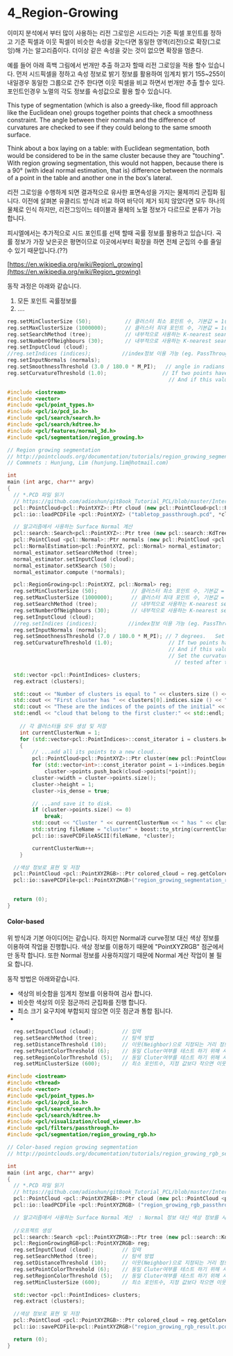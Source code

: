# 4\_Region-Growing

이미지 분석에서 부터 많이 사용하는 리전 그로잉은 시드라는 기준 픽셀 포인트를 정하고 기준 픽셀과 이웃 픽셀이 비슷한 속성을 갖는다면 동일한 영역\(리전\)으로 확장\(그로잉\)해 가는 알고리즘이다. 더이상 같은 속성을 갖는 것이 없으면 확장을 멈춘다. 

예를 들어 아래 흑백 그림에서 번개만 추출 하고자 할때 리전 그로잉을 적용 할수 있습니다. 먼저 시드픽셀을 정하고 속성 정보로 밝기 정보를 활용하여 임계치 밝기 155~255이내일경우 동일한 그룹으로 간주 한다면 이웃 픽셀을 비교 하면서 번개만 추출 할수 있다. 포인트인경우 노멀의 각도 정보를 속성값으로 활용 할수 있습니다. 



This type of segmentation \(which is also a greedy-like, flood fill approach like the Euclidean one\) groups together points that check a smoothness constraint. The angle between their normals and the difference of curvatures are checked to see if they could belong to the same smooth surface.

Think about a box laying on a table: with Euclidean segmentation, both would be considered to be in the same cluster because they are "touching". With region growing segmentation, this would not happen, because there is a 90° \(with ideal normal estimation, that is\) difference between the normals of a point in the table and another one in the box's lateral.

리전 그로잉을 수행하게 되면 결과적으로 유사한 표면속성을 가지는 물체끼리 군집화 됩니다. 이전에 살펴본 유클리드 방식과 비교 하여 바닥이 제거 되지 않았다면 모두 하나의 물체로 인식 하지만, 리전그잉이느 테이블과 물체의 노멀 정보가 다르므로 분류가 가능 합니다. 

피시엘에서는 추가적으로 시드 포인트를 선택 할때 곡률 정보를 활용하고 있습니다. 곡률 정보가 가장 낮은곳은 평면이므로 이곳에서부터 확장을 하면 전체 군집의 수를 줄일수 있기 때문입니다.\(??\) 

[https://en.wikipedia.org/wiki/Region\_growing](https://en.wikipedia.org/wiki/Region_growing)

동작 과정은 아래와 같습니다. 

1. 모든 포인트 곡률정보를 
2. ....





```cpp
reg.setMinClusterSize (50);           // 클러스터 최소 포인트 수, 기본값 = 1(모두 수행)
reg.setMaxClusterSize (1000000);      // 클러스터 최대 포인트 수, 기본값 = 1(모두 수행)
reg.setSearchMethod (tree);           // 내부적으로 사용하는 K-nearest search의 탐색 방법 지정 
reg.setNumberOfNeighbours (30);       // 내부적으로 사용하는 K-nearest search의 탐색 이웃 갯수 지정 
reg.setInputCloud (cloud);
//reg.setIndices (indices);          //index정보 이용 가능 (eg. PassThrough)
reg.setInputNormals (normals);
reg.setSmoothnessThreshold (3.0 / 180.0 * M_PI);   // angle in radians that will be used as the allowable range for the normals deviation
reg.setCurvatureThreshold (1.0);                  // If two points have a small normals deviation then the disparity between their curvatures is tested. 
                                                    // And if this value is less than curvature threshold then the algorithm will continue the growth of the cluster using new added point.

```



```cpp
#include <iostream>
#include <vector>
#include <pcl/point_types.h>
#include <pcl/io/pcd_io.h>
#include <pcl/search/search.h>
#include <pcl/search/kdtree.h>
#include <pcl/features/normal_3d.h>
#include <pcl/segmentation/region_growing.h>

// Region growing segmentation
// http://pointclouds.org/documentation/tutorials/region_growing_segmentation.php#region-growing-segmentation
// Commnets : Hunjung, Lim (hunjung.lim@hotmail.com)

int
main (int argc, char** argv)
{
  // *.PCD 파일 읽기 
  // https://github.com/adioshun/gitBook_Tutorial_PCL/blob/master/Intermediate/sample/RANSAC_plane_true.pcd
  pcl::PointCloud<pcl::PointXYZ>::Ptr cloud (new pcl::PointCloud<pcl::PointXYZ>);
  pcl::io::loadPCDFile <pcl::PointXYZ> ("tabletop_passthrough.pcd", *cloud);

  // 알고리즘에서 사용하는 Surface Normal 계산 
  pcl::search::Search<pcl::PointXYZ>::Ptr tree (new pcl::search::KdTree<pcl::PointXYZ>);
  pcl::PointCloud <pcl::Normal>::Ptr normals (new pcl::PointCloud <pcl::Normal>);
  pcl::NormalEstimation<pcl::PointXYZ, pcl::Normal> normal_estimator;
  normal_estimator.setSearchMethod (tree);
  normal_estimator.setInputCloud (cloud);
  normal_estimator.setKSearch (50);
  normal_estimator.compute (*normals);

  pcl::RegionGrowing<pcl::PointXYZ, pcl::Normal> reg;
  reg.setMinClusterSize (50);           // 클러스터 최소 포인트 수, 기본값 = 1(모두 수행)
  reg.setMaxClusterSize (1000000);      // 클러스터 최대 포인트 수, 기본값 = 1(모두 수행)
  reg.setSearchMethod (tree);           // 내부적으로 사용하는 K-nearest search의 탐색 방법 지정 
  reg.setNumberOfNeighbours (30);       // 내부적으로 사용하는 K-nearest search의 탐색 이웃 갯수 지정 
  reg.setInputCloud (cloud);
  //reg.setIndices (indices);          //index정보 이용 가능 (eg. PassThrough)
  reg.setInputNormals (normals);
  reg.setSmoothnessThreshold (7.0 / 180.0 * M_PI); // 7 degrees.   Set the angle in radians, it will be used as the allowable range for the normals deviation
  reg.setCurvatureThreshold (1.0);                  // If two points have a small normals deviation then the disparity between their curvatures is tested. 
                                                    // And if this value is less than curvature threshold then the algorithm will continue the growth of the cluster using new added point.
                                                    // Set the curvature threshold. The disparity between curvatures will be
	                                                  // tested after the normal deviation check has passed.

  std::vector <pcl::PointIndices> clusters;
  reg.extract (clusters);

  std::cout << "Number of clusters is equal to " << clusters.size () << std::endl;
  std::cout << "First cluster has " << clusters[0].indices.size () << " points." << std::endl;
  std::cout << "These are the indices of the points of the initial" <<
  std::endl << "cloud that belong to the first cluster:" << std::endl;
  
	// 각 클러스터들 모두 생성 및 저장  
	int currentClusterNum = 1;
	for (std::vector<pcl::PointIndices>::const_iterator i = clusters.begin(); i != clusters.end(); ++i)
	{
		// ...add all its points to a new cloud...
		pcl::PointCloud<pcl::PointXYZ>::Ptr cluster(new pcl::PointCloud<pcl::PointXYZ>);
		for (std::vector<int>::const_iterator point = i->indices.begin(); point != i->indices.end(); point++)
			cluster->points.push_back(cloud->points[*point]);
		cluster->width = cluster->points.size();
		cluster->height = 1;
		cluster->is_dense = true;

		// ...and save it to disk.
		if (cluster->points.size() <= 0)
			break;
		std::cout << "Cluster " << currentClusterNum << " has " << cluster->points.size() << " points." << std::endl;
		std::string fileName = "cluster" + boost::to_string(currentClusterNum) + ".pcd";
		pcl::io::savePCDFileASCII(fileName, *cluster);

		currentClusterNum++;
	}

  //색상 정보로 표현 및 저장 
  pcl::PointCloud <pcl::PointXYZRGB>::Ptr colored_cloud = reg.getColoredCloud ();
  pcl::io::savePCDFile<pcl::PointXYZRGB>("region_growing_segmentation_result.pcd", *colored_cloud);
  

  return (0);
}
```



#### Color-based

위 방식과 기본 아이디어는 같습니다. 하지만 Normal과 curve정보 대신 색상 정보를 이용하여 작업을 진행합니다. 색상 정보를 이용하기 때문에 "PointXYZRGB" 점군에서만 동작 합니다. 또한 Normal 정보를 사용하지않기 때문에 Normal 계산 작업이 불 필요 합니다. 

동작 방법은 아래와같습니다. 

* 색상의 비슷함을 임계치 정보를 이용하여 검사 합니다. 
* 비슷한 색상의 이웃 점군까리 군집화를 진행 합니다. 
* 최소 크기 요구치에 부합되지 않으면 이웃 점군과 통합 됩니다. 
* 
```cpp
  reg.setInputCloud (cloud);         // 입력 
  reg.setSearchMethod (tree);        // 탐색 방법 
  reg.setDistanceThreshold (10);     // 이웃(Neighbor)으로 지정되는 거리 정보  
  reg.setPointColorThreshold (6);    // 동일 Cluter여부를 테스트 하기 위해 사용 (cf. Just as angle threshold is used for testing points normals )
  reg.setRegionColorThreshold (5);   // 동일 Cluter여부를 테스트 하기 위해 사용, 통합(merging)단계에서 사용됨 
  reg.setMinClusterSize (600);       // 최소 포인트수, 지정 값보다 작으면 이웃 포인트와 통합 됨 
```

```cpp
#include <iostream>
#include <thread>
#include <vector>
#include <pcl/point_types.h>
#include <pcl/io/pcd_io.h>
#include <pcl/search/search.h>
#include <pcl/search/kdtree.h>
#include <pcl/visualization/cloud_viewer.h>
#include <pcl/filters/passthrough.h>
#include <pcl/segmentation/region_growing_rgb.h>

// Color-based region growing segmentation
// http://pointclouds.org/documentation/tutorials/region_growing_rgb_segmentation.php#region-growing-rgb-segmentation

int
main (int argc, char** argv)
{
  // *.PCD 파일 읽기 
  // https://github.com/adioshun/gitBook_Tutorial_PCL/blob/master/Intermediate/sample/region_growing_rgb_passthrough.pcd
  pcl::PointCloud <pcl::PointXYZRGB>::Ptr cloud (new pcl::PointCloud <pcl::PointXYZRGB>);
  pcl::io::loadPCDFile <pcl::PointXYZRGB> ("region_growing_rgb_passthrough.pcd", *cloud);

  // 알고리즘에서 사용하는 Surface Normal 계산  : Normal 정보 대신 색상 정보를 사용하므로 Normal 계산 작업이 불필요 함 
  
  //오프젝트 생성 
  pcl::search::Search <pcl::PointXYZRGB>::Ptr tree (new pcl::search::KdTree<pcl::PointXYZRGB>);
  pcl::RegionGrowingRGB<pcl::PointXYZRGB> reg;
  reg.setInputCloud (cloud);         // 입력 
  reg.setSearchMethod (tree);        // 탐색 방법 
  reg.setDistanceThreshold (10);     // 이웃(Neighbor)으로 지정되는 거리 정보  
  reg.setPointColorThreshold (6);    // 동일 Cluter여부를 테스트 하기 위해 사용 (cf. Just as angle threshold is used for testing points normals )
  reg.setRegionColorThreshold (5);   // 동일 Cluter여부를 테스트 하기 위해 사용, 통합(merging)단계에서 사용됨 
  reg.setMinClusterSize (600);       // 최소 포인트수, 지정 값보다 작으면 이웃 포인트와 통합 됨 

  std::vector <pcl::PointIndices> clusters;
  reg.extract (clusters);

  //색상 정보로 표현 및 저장 
  pcl::PointCloud <pcl::PointXYZRGB>::Ptr colored_cloud = reg.getColoredCloud ();
  pcl::io::savePCDFile<pcl::PointXYZRGB>("region_growing_rgb_result.pcd", *colored_cloud);

  return (0);
}
```

